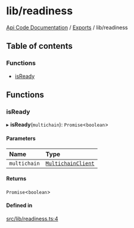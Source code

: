 # lib/readiness
 
[Api Code Documentation](../README.md) / [Exports](../modules.md) / lib/readiness

## Table of contents

### Functions

- [isReady](lib_readiness.md#isready)

## Functions

### isReady

▸ **isReady**(`multichain`): `Promise`\<`boolean`\>

#### Parameters

| Name | Type |
| :------ | :------ |
| `multichain` | [`MultichainClient`](../interfaces/service_Client_h.MultichainClient.md) |

#### Returns

`Promise`\<`boolean`\>

#### Defined in

[src/lib/readiness.ts:4](https://github.com/openkfw/TruBudget/blob/40b449a/api/src/lib/readiness.ts#L4)
